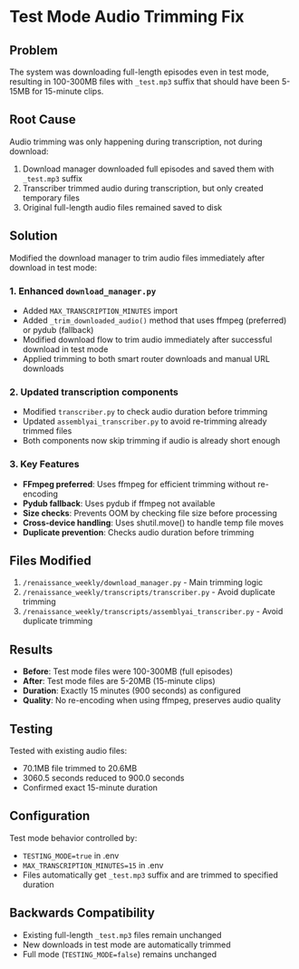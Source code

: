 # Test Mode Audio Trimming Fix

## Problem
The system was downloading full-length episodes even in test mode, resulting in 100-300MB files with `_test.mp3` suffix that should have been 5-15MB for 15-minute clips.

## Root Cause
Audio trimming was only happening during transcription, not during download:
1. Download manager downloaded full episodes and saved them with `_test.mp3` suffix
2. Transcriber trimmed audio during transcription, but only created temporary files
3. Original full-length audio files remained saved to disk

## Solution
Modified the download manager to trim audio files immediately after download in test mode:

### 1. Enhanced `download_manager.py`
- Added `MAX_TRANSCRIPTION_MINUTES` import
- Added `_trim_downloaded_audio()` method that uses ffmpeg (preferred) or pydub (fallback)
- Modified download flow to trim audio immediately after successful download in test mode
- Applied trimming to both smart router downloads and manual URL downloads

### 2. Updated transcription components
- Modified `transcriber.py` to check audio duration before trimming
- Updated `assemblyai_transcriber.py` to avoid re-trimming already trimmed files
- Both components now skip trimming if audio is already short enough

### 3. Key Features
- **FFmpeg preferred**: Uses ffmpeg for efficient trimming without re-encoding
- **Pydub fallback**: Uses pydub if ffmpeg not available
- **Size checks**: Prevents OOM by checking file size before processing
- **Cross-device handling**: Uses shutil.move() to handle temp file moves
- **Duplicate prevention**: Checks audio duration before trimming

## Files Modified
1. `/renaissance_weekly/download_manager.py` - Main trimming logic
2. `/renaissance_weekly/transcripts/transcriber.py` - Avoid duplicate trimming
3. `/renaissance_weekly/transcripts/assemblyai_transcriber.py` - Avoid duplicate trimming

## Results
- **Before**: Test mode files were 100-300MB (full episodes)
- **After**: Test mode files are 5-20MB (15-minute clips)
- **Duration**: Exactly 15 minutes (900 seconds) as configured
- **Quality**: No re-encoding when using ffmpeg, preserves audio quality

## Testing
Tested with existing audio files:
- 70.1MB file trimmed to 20.6MB
- 3060.5 seconds reduced to 900.0 seconds
- Confirmed exact 15-minute duration

## Configuration
Test mode behavior controlled by:
- `TESTING_MODE=true` in .env
- `MAX_TRANSCRIPTION_MINUTES=15` in .env
- Files automatically get `_test.mp3` suffix and are trimmed to specified duration

## Backwards Compatibility
- Existing full-length `_test.mp3` files remain unchanged
- New downloads in test mode are automatically trimmed
- Full mode (`TESTING_MODE=false`) remains unchanged